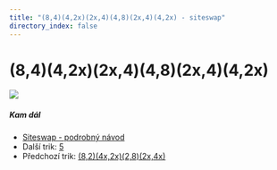 ```yaml
---
title: "(8,4)(4,2x)(2x,4)(4,8)(2x,4)(4,2x) - siteswap"
directory_index: false
---
```


# (8,4)(4,2x)(2x,4)(4,8)(2x,4)(4,2x)

![](/animace/siteswap/8,4_4,2x_2x,4_4,8_2x,4_4,2x_.gif)

##### Kam dál

- [Siteswap - podrobný návod](/siteswap.html "Podrobné vysvětlení siteswapů..")
- Další trik: [5](5.html "Siteswap 5")
- Předchozí trik: [(8,2)(4x,2x)(2,8)(2x,4x)](8,2_4x,2x_2,8_2x,4x_.html "Siteswap (8,2)(4x,2x)(2,8)(2x,4x)")

